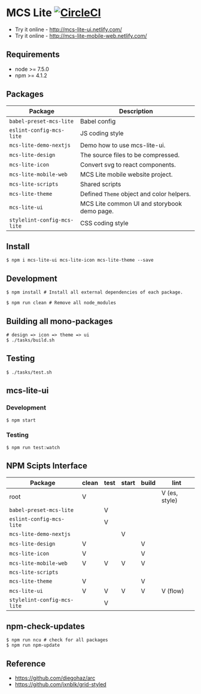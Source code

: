 # MCS Lite [![CircleCI](https://circleci.com/gh/evenchange4/mcs-lite/tree/master.svg?style=svg&circle-token=c633ab2d85927871bccf4c39d676ce242f2da24c)](https://circleci.com/gh/evenchange4/mcs-lite/tree/master)

-   Try it online - http://mcs-lite-ui.netlify.com/
-   Try it online - http://mcs-lite-mobile-web.netlify.com/

## Requirements

-   node >= 7.5.0
-   npm >= 4.1.2

## Packages

| **Package**                 | **Description**                             |
|-----------------------------|---------------------------------------------|
| `babel-preset-mcs-lite`     | Babel config                                |
| `eslint-config-mcs-lite`    | JS coding style                             |
| `mcs-lite-demo-nextjs`      | Demo how to use mcs-lite-ui.                |
| `mcs-lite-design`           | The source files to be compressed.          |
| `mcs-lite-icon`             | Convert svg to react components.            |
| `mcs-lite-mobile-web`       | MCS Lite mobile website project.            |
| `mcs-lite-scripts`          | Shared scripts                              |
| `mcs-lite-theme`            | Defined `Theme` object and color helpers.   |
| `mcs-lite-ui`               | MCS Lite common UI and storybook demo page. |
| `stylelint-config-mcs-lite` | CSS coding style                            |

## Install

```
$ npm i mcs-lite-ui mcs-lite-icon mcs-lite-theme --save
```

## Development

```
$ npm install # Install all external dependencies of each package.
```

```
$ npm run clean # Remove all node_modules
```

## Building all mono-packages

```
# design => icon => theme => ui
$ ./tasks/build.sh
```

## Testing

```
$ ./tasks/test.sh
```

## mcs-lite-ui

### Development

```
$ npm start
```

### Testing

```
$ npm run test:watch
```


## NPM Scipts Interface

| **Package**                 | clean | test | start | build | lint          |
|-----------------------------|-------|------|-------|-------|---------------|
| root                        | V     |      |       |       | V (es, style) |
| `babel-preset-mcs-lite`     |       | V    |       |       |               |
| `eslint-config-mcs-lite`    |       | V    |       |       |               |
| `mcs-lite-demo-nextjs`      |       |      | V     |       |               |
| `mcs-lite-design`           | V     |      |       | V     |               |
| `mcs-lite-icon`             | V     |      |       | V     |               |
| `mcs-lite-mobile-web`       | V     | V    | V     | V     |               |
| `mcs-lite-scripts`          |       |      |       |       |               |
| `mcs-lite-theme`            | V     |      |       | V     |               |
| `mcs-lite-ui`               | V     | V    | V     | V     | V (flow)      |
| `stylelint-config-mcs-lite` |       | V    |       |       |               |

## npm-check-updates

```
$ npm run ncu # check for all packages
$ npm run npm-update
```

## Reference

-  https://github.com/diegohaz/arc
-  https://github.com/jxnblk/grid-styled
